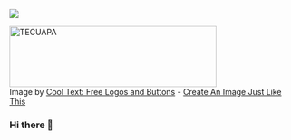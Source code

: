 ![](https://images.cooltext.com/5548660.png)

<a href="https://cooltext.com"><img src="https://images.cooltext.com/5548660.png" width="365" height="108" alt="TECUAPA" /></a>
<br />Image by <a href="https://cooltext.com">Cool Text: Free Logos and Buttons</a> - <a href="https://cooltext.com/Edit-Logo?LogoID=3915910868">Create An Image Just Like This</a>




### Hi there 👋



<!--
Este perfil que visito es de un estudiante ✨ Tecuapa Gallardo Arturo ✨.



|HORARIO|  LUNES                          |  MARTES                         |  MIERCOLES                  	  |  JUEVES                     	  |  VIERNES                     	  |
|-------|:--:                          	  |:---:	                          |:--:	                            |:---:	                          | :--:                            |
| 13:00 | Ingeneria de software         	| Ingeneria de software         	| Ingeneria de software         	| Ingeneria de software         	| Ingeneria de software         	| 
| 14:00 | Lenguajes de interfas 	        | Lenguajes de interfas 	        | Lenguajes de interfas 	        | Lenguajes de interfas 	        | Lenguajes de interfas 	        |
| 15:00 | Redes de computadoras         	| Redes de computadoras         	| Redes de computadoras         	| Redes de computadoras         	| Redes de computadoras         	|
| 16:00 | Taller de sistemas operativos 	| Taller de sistemas operativos 	| Taller de sistemas operativos 	| Taller de sistemas operativos 	| Taller de sistemas operativos 	|
| 17:00 | Programacion logica y funcional	| Programacion logica y funcional	| Programacion logica y funcional	| Programacion logica y funcional	| Programacion logica y funcional	|
| 18:00 | Lenguajes y automatas II      	| Lenguajes y automatas II      	| Lenguajes y automatas II      	| Lenguajes y automatas II        | Lenguajes y automatas II      	|
-->
